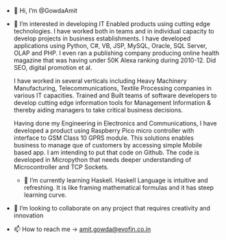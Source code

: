 - 👋 Hi, I’m @GowdaAmit
- 👀 I’m interested in developing IT Enabled products using cutting edge technologies. I have worked both in teams and in individual capacity to develop projects 
    in business establishments. I have developed applications using Python, C#, VB, JSP, MySQL, Oracle, SQL Server, OLAP and PHP. I even ran a publishing company 
    producing online health magazine that was having under 50K Alexa ranking during 2010-12. Did SEO, digital promotion et al. 
    
    I have worked in several verticals including Heavy Machinery Manufacturing, Telecommunications, Textile Processing companies in various IT capacities. Trained and 
    Built teams of software developers to develop cutting edge information tools for Management Information & thereby aiding managers to take critical business decisions.
    
    Having done my Engineering in Electronics and Communications, I have developed a product using Raspberry Pico micro controller with interface to GSM Class 10 GPRS 
    module. This solutions enables business to manage que of customers by accessing simple Mobile based app. I am intending to put that code on Github. The code is 
    developed in Micropython that needs deeper understanding of Microcontroller and TCP Sockets. 
    
    - 🌱 I’m currently learning Haskell. Haskell Language is intuitive and refreshing. It is like framing mathematical formulas and it has steep learning curve.
    
- 💞️ I’m looking to collaborate on any project that requires creativity and innovation
- 📫 How to reach me -> amit.gowda@evofin.co.in
